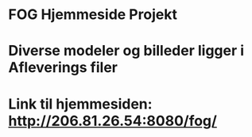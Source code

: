 # FOG Hjemmeside Projekt

# Diverse modeler og billeder ligger i Afleverings filer

# Link til hjemmesiden: http://206.81.26.54:8080/fog/

